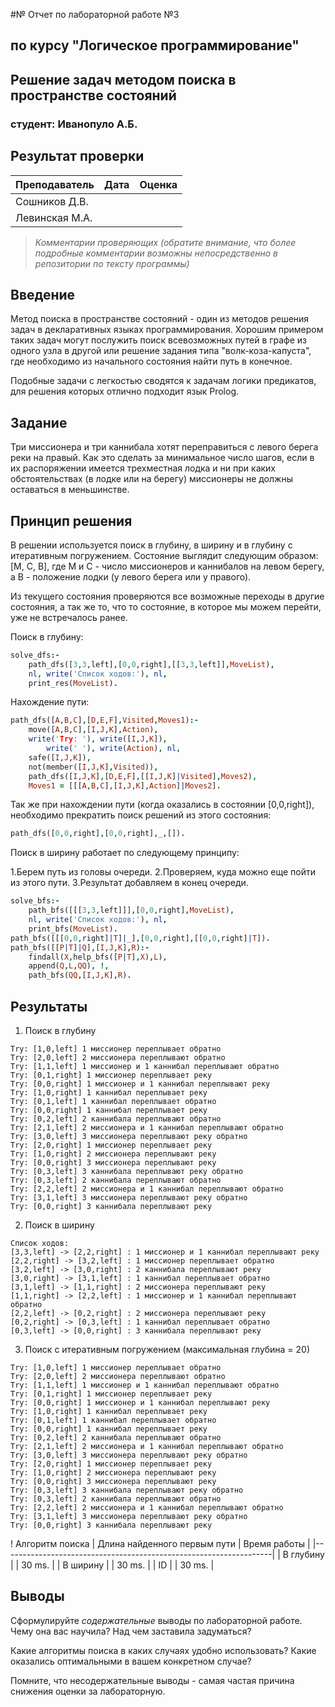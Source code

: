 #№ Отчет по лабораторной работе №3
## по курсу "Логическое программирование"

## Решение задач методом поиска в пространстве состояний

### студент: Иванопуло А.Б.

## Результат проверки

| Преподаватель     | Дата         |  Оценка       |
|-------------------|--------------|---------------|
| Сошников Д.В. |              |               |
| Левинская М.А.|              |               |

> *Комментарии проверяющих (обратите внимание, что более подробные комментарии возможны непосредственно в репозитории по тексту программы)*


## Введение

Метод поиска в пространстве состояний - один из методов решения задач в декларативных языках программирования. Хорошим примером таких задач могут послужить поиск всевозможных путей в графе из одного узла в другой или решение задания типа "волк-коза-капуста", где необходимо из начального состояния найти путь в конечное.

Подобные задачи с легкостью сводятся к задачам логики предикатов, для решения которых отлично подходит язык Prolog.

## Задание
Три миссионера и три каннибала хотят переправиться с левого берега реки на правый. Как это сделать за минимальное число шагов, если в их распоряжении имеется трехместная лодка и ни при каких обстоятельствах (в лодке или на берегу) миссионеры не должны оставаться в меньшинстве.

## Принцип решения

В решении используется поиск в глубину, в ширину и в глубину с итеративным погружением. Состояние выглядит следующим образом: [M, C, B], где M и C - число миссионеров и каннибалов на левом берегу, а B - положение лодки (у левого берега или у правого).

Из текущего состояния проверяются все возможные переходы в другие состояния, а так же то, что то состояние, в которое мы можем перейти, уже не встречалось ранее.

Поиск в глубину:
```prolog
solve_dfs:-
	path_dfs([3,3,left],[0,0,right],[[3,3,left]],MoveList),
	nl, write('Список ходов:'), nl,
	print_res(MoveList).
```
Нахождение пути:
```prolog
path_dfs([A,B,C],[D,E,F],Visited,Moves1):-
	move([A,B,C],[I,J,K],Action),
	write('Try: '), write([I,J,K]),
		write(' '), write(Action), nl,
	safe([I,J,K]),
	not(member([I,J,K],Visited)),
	path_dfs([I,J,K],[D,E,F],[[I,J,K]|Visited],Moves2),
	Moves1 = [[[A,B,C],[I,J,K],Action]|Moves2].
```
Так же при нахождении пути (когда оказались в состоянии [0,0,right]), необходимо прекратить поиск решений из этого состояния:
```prolog
path_dfs([0,0,right],[0,0,right],_,[]).
```
Поиск в ширину работает по следующему принципу:

1.Берем путь из головы очереди.
2.Проверяем, куда можно еще пойти из этого пути.
3.Результат добавляем в конец очереди.

```prolog
solve_bfs:-
	path_bfs([[[3,3,left]]],[0,0,right],MoveList),
	nl, write('Список ходов:'), nl,
	print_bfs(MoveList).
path_bfs([[[0,0,right]|T]|_],[0,0,right],[[0,0,right]|T]).
path_bfs([[P|T]|Q],[I,J,K],R):-
	findall(X,help_bfs([P|T],X),L),
	append(Q,L,QQ), !,
	path_bfs(QQ,[I,J,K],R).
```
## Результаты
1) Поиск в глубину
```
Try: [1,0,left] 1 миссионер переплывает обратно
Try: [2,0,left] 2 миссионера переплывают обратно
Try: [1,1,left] 1 миссионер и 1 каннибал переплывают обратно
Try: [0,1,right] 1 миссионер переплывает реку
Try: [0,0,right] 1 миссионер и 1 каннибал переплывают реку
Try: [1,0,right] 1 каннибал переплывает реку
Try: [0,1,left] 1 каннибал переплывает обратно
Try: [0,0,right] 1 каннибал переплывает реку
Try: [0,2,left] 2 каннибала переплывают обратно
Try: [2,1,left] 2 миссионера и 1 каннибал переплывают обратно
Try: [3,0,left] 3 миссионера переплывают реку обратно
Try: [2,0,right] 1 миссионер переплывает реку
Try: [1,0,right] 2 миссионера переплывают реку
Try: [0,0,right] 3 миссионера переплывают реку
Try: [0,3,left] 3 каннибала переплывают реку обратно
Try: [0,3,left] 2 каннибала переплывают обратно
Try: [2,2,left] 2 миссионера и 1 каннибал переплывают обратно
Try: [3,1,left] 3 миссионера переплывают реку обратно
Try: [0,0,right] 3 каннибала переплывают реку
```
2) Поиск в ширину
```
Список ходов:
[3,3,left] -> [2,2,right] : 1 миссионер и 1 каннибал переплывают реку
[2,2,right] -> [3,2,left] : 1 миссионер переплывает обратно
[3,2,left] -> [3,0,right] : 2 каннибала переплывают реку
[3,0,right] -> [3,1,left] : 1 каннибал переплывает обратно
[3,1,left] -> [1,1,right] : 2 миссионера переплывают реку
[1,1,right] -> [2,2,left] : 1 миссионер и 1 каннибал переплывают обратно
[2,2,left] -> [0,2,right] : 2 миссионера переплывают реку
[0,2,right] -> [0,3,left] : 1 каннибал переплывает обратно
[0,3,left] -> [0,0,right] : 3 каннибала переплывают реку
```
3) Поиск с итеративным погружением (максимальная глубина = 20)
```
Try: [1,0,left] 1 миссионер переплывает обратно
Try: [2,0,left] 2 миссионера переплывают обратно
Try: [1,1,left] 1 миссионер и 1 каннибал переплывают обратно
Try: [0,1,right] 1 миссионер переплывает реку
Try: [0,0,right] 1 миссионер и 1 каннибал переплывают реку
Try: [1,0,right] 1 каннибал переплывает реку
Try: [0,1,left] 1 каннибал переплывает обратно
Try: [0,0,right] 1 каннибал переплывает реку
Try: [0,2,left] 2 каннибала переплывают обратно
Try: [2,1,left] 2 миссионера и 1 каннибал переплывают обратно
Try: [3,0,left] 3 миссионера переплывают реку обратно
Try: [2,0,right] 1 миссионер переплывает реку
Try: [1,0,right] 2 миссионера переплывают реку
Try: [0,0,right] 3 миссионера переплывают реку
Try: [0,3,left] 3 каннибала переплывают реку обратно
Try: [0,3,left] 2 каннибала переплывают обратно
Try: [2,2,left] 2 миссионера и 1 каннибал переплывают обратно
Try: [3,1,left] 3 миссионера переплывают реку обратно
Try: [0,0,right] 3 каннибала переплывают реку
```
! Алгоритм поиска |  Длина найденного первым пути  |  Время работы  |
|-------------------------------------------------------------------|
| В глубину       |                                |      30 ms.        |
| В ширину        |                                |      30 ms.        |
| ID              |                                |      30 ms.        |

## Выводы

Сформулируйте *содержательные* выводы по лабораторной работе. 
Чему она вас научила? Над чем заставила задуматься? 

Какие алгоритмы поиска в каких случаях удобно использовать? Какие оказались оптимальными в вашем конкретном случае?

Помните, что несодержательные выводы -
самая частая причина снижения оценки за лабораторную.




